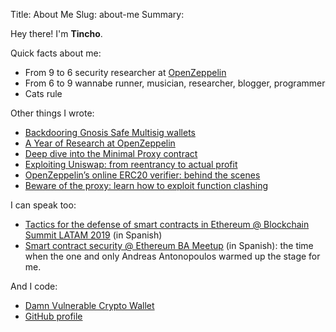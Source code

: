 Title: About Me
Slug: about-me
Summary: 

Hey there! I'm **Tincho**.

Quick facts about me:

- From 9 to 6 security researcher at [OpenZeppelin](https://openzeppelin.com/)
- From 6 to 9 wannabe runner, musician, researcher, blogger, programmer
- Cats rule

Other things I wrote:

- [Backdooring Gnosis Safe Multisig wallets](https://blog.openzeppelin.com/backdooring-gnosis-safe-multisig-wallets)
- [A Year of Research at OpenZeppelin](https://blog.openzeppelin.com/a-year-of-research-at-openzeppelin/)
- [Deep dive into the Minimal Proxy contract](https://blog.openzeppelin.com/deep-dive-into-the-minimal-proxy-contract/)
- [Exploiting Uniswap: from reentrancy to actual profit](https://blog.openzeppelin.com/exploiting-uniswap-from-reentrancy-to-actual-profit/)
- [OpenZeppelin’s online ERC20 verifier: behind the scenes](https://forum.openzeppelin.com/t/openzeppelins-online-erc20-verifier-behind-the-scenes/1675)
- [Beware of the proxy: learn how to exploit function clashing](https://forum.openzeppelin.com/t/beware-of-the-proxy-learn-how-to-exploit-function-clashing/1070)

I can speak too:

- [Tactics for the defense of smart contracts in Ethereum @ Blockchain Summit LATAM 2019](https://www.youtube.com/watch?v=947zkS_5-hk) (in Spanish)
- [Smart contract security @ Ethereum BA Meetup](https://www.youtube.com/watch?v=S1fK-i9RoE8) (in Spanish): the time when the one and only Andreas Antonopoulos warmed up the stage for me.

And I code:

- [Damn Vulnerable Crypto Wallet](https://gitlab.com/badbounty/dvcw)
- [GitHub profile](https://github.com/tinchoabbate)
